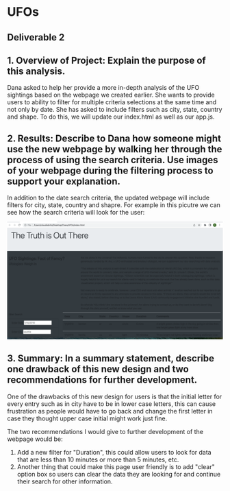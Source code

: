 # UFOs

## Deliverable 2

## 1. Overview of Project: Explain the purpose of this analysis.
Dana asked to help her provide a more in-depth analysis of the UFO sightings based on the webpage we created earlier. She wants to provide users to ability to filter for multiple criteria selections at the same time and not only by date. She has asked to include filters such as city, state, country and shape. To do this, we will update our index.html as well as our app.js. 

## 2. Results: Describe to Dana how someone might use the new webpage by walking her through the process of using the search criteria. Use images of your webpage during the filtering process to support your explanation.
In addition to the date search criteria, the updated webpage will include filters for city, state, country and shapre. 
For example in this picutre we can see how the search criteria will look for the user:

![UFO%20sighting%20webpage](https://github.com/cbrito3/UFOs/blob/main/Static/UFO%20sighting%20webpage.png?raw=true)


## 3. Summary: In a summary statement, describe one drawback of this new design and two recommendations for further development.
One of the drawbacks of this new design for users is that the initial letter for every entry such as in city have to be in lower case letters, this can cause frustration as people would have to go back and change the first letter in case they thought upper case initial might work just fine. 

The two recommendations I would give to further development of the webpage would be:
  1. Add a new filter for "Duration", this could allow users to look for data that are less than 10 minutes or more than 5 minutes, etc. 
  2. Another thing that could make this page user friendly is to add "clear" option box so users can clear the data they are looking for and continue their search for other information. 
